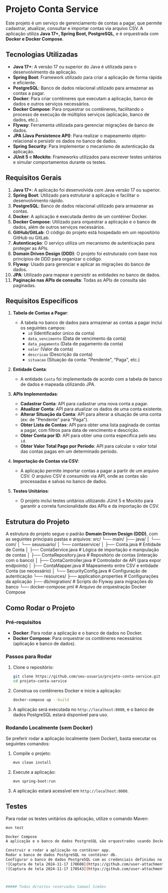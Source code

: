 # Projeto Conta Service

Este projeto é um serviço de gerenciamento de contas a pagar, que permite cadastrar, atualizar, consultar e importar contas via arquivo CSV. A aplicação utiliza **Java 17+, Spring Boot, PostgreSQL**, e é orquestrada com **Docker e Docker Compose**.

## Tecnologias Utilizadas

- **Java 17+**: A versão 17 ou superior do Java é utilizada para o desenvolvimento da aplicação.
- **Spring Boot**: Framework utilizado para criar a aplicação de forma rápida e eficiente.
- **PostgreSQL**: Banco de dados relacional utilizado para armazenar as contas a pagar.
- **Docker**: Para criar contêineres que executam a aplicação, banco de dados e outros serviços necessários.
- **Docker Compose**: Para orquestrar os contêineres, facilitando o processo de execução de múltiplos serviços (aplicação, banco de dados, etc.).
- **Flyway**: Ferramenta utilizada para gerenciar migrações de banco de dados.
- **JPA (Java Persistence API)**: Para realizar o mapeamento objeto-relacional e persistir os dados no banco de dados.
- **Spring Security**: Para implementar o mecanismo de autenticação da aplicação.
- **JUnit 5** e **Mockito**: Frameworks utilizados para escrever testes unitários e simular comportamentos durante os testes.

## Requisitos Gerais

1. **Java 17+**: A aplicação foi desenvolvida com Java versão 17 ou superior.
2. **Spring Boot**: Utilizado para estruturar a aplicação e facilitar o desenvolvimento rápido.
3. **PostgreSQL**: Banco de dados relacional utilizado para armazenar as contas.
4. **Docker**: A aplicação é executada dentro de um contêiner Docker.
5. **Docker Compose**: Utilizado para orquestrar a aplicação e o banco de dados, além de outros serviços necessários.
6. **GitHub/GitLab**: O código do projeto está hospedado em um repositório GitHub ou GitLab.
7. **Autenticação**: O serviço utiliza um mecanismo de autenticação para proteger as APIs.
8. **Domain Driven Design (DDD)**: O projeto foi estruturado com base nos princípios de DDD para organizar o código.
9. **Flyway**: Usado para gerenciar e aplicar as migrações do banco de dados.
10. **JPA**: Utilizado para mapear e persistir as entidades no banco de dados.
11. **Paginação nas APIs de consulta**: Todas as APIs de consulta são paginadas.

## Requisitos Específicos

1. **Tabela de Contas a Pagar**:
   - A tabela no banco de dados para armazenar as contas a pagar inclui os seguintes campos:
     - `id` (Identificador único da conta)
     - `data_vencimento` (Data de vencimento da conta)
     - `data_pagamento` (Data de pagamento da conta)
     - `valor` (Valor da conta)
     - `descricao` (Descrição da conta)
     - `situacao` (Situação da conta: "Pendente", "Paga", etc.)

2. **Entidade Conta**:
   - A entidade `Conta` foi implementada de acordo com a tabela de banco de dados e mapeada utilizando JPA.

3. **APIs Implementadas**:

   - **Cadastrar Conta**: API para cadastrar uma nova conta a pagar.
   - **Atualizar Conta**: API para atualizar os dados de uma conta existente.
   - **Alterar Situação da Conta**: API para alterar a situação de uma conta (ex: de "Pendente" para "Paga").
   - **Obter Lista de Contas**: API para obter uma lista paginada de contas a pagar, com filtros para data de vencimento e descrição.
   - **Obter Conta por ID**: API para obter uma conta específica pelo seu `id`.
   - **Obter Valor Total Pago por Período**: API para calcular o valor total das contas pagas em um determinado período.

4. **Importação de Contas via CSV**:
   - A aplicação permite importar contas a pagar a partir de um arquivo CSV. O arquivo CSV é consumido via API, onde as contas são processadas e salvas no banco de dados.

5. **Testes Unitários**:
   - O projeto inclui testes unitários utilizando JUnit 5 e Mockito para garantir a correta funcionalidade das APIs e da importação de CSV.

## Estrutura do Projeto

A estrutura do projeto segue o padrão **Domain Driven Design (DDD)**, com as seguintes principais pastas e arquivos:
src/
 └── main/
      ├── java/
      │    └── com/
      │         └── seuusuario/
      │              └── contaservice/
      │                   ├── Conta.java            # Entidade de Conta
      │                   ├── ContaService.java      # Lógica de importação e manipulação de contas
      │                   ├── ContaRepository.java   # Repositório de contas (interação com o banco)
      │                   ├── ContaController.java   # Controlador de API (para expor endpoints)
      │                   ├── ContaMapper.java       # Mapeamento entre CSV e entidade Conta (se necessário)
      │                   └── SecurityConfig.java    # Configuração de autenticação
      └── resources/
           ├── application.properties  # Configurações da aplicação
           ├── db/migration/           # Scripts do Flyway para migrações do banco
           └── docker-compose.yml      # Arquivo de orquestração Docker Compose


## Como Rodar o Projeto

### Pré-requisitos

- **Docker**: Para rodar a aplicação e o banco de dados no Docker.
- **Docker Compose**: Para orquestrar os contêineres necessários (aplicação e banco de dados).

### Passos para Rodar

1. Clone o repositório:

    ```bash
    git clone https://github.com/seu-usuario/projeto-conta-service.git
    cd projeto-conta-service
    ```

2. Construa os contêineres Docker e inicie a aplicação:

    ```bash
    docker-compose up --build
    ```

3. A aplicação será executada no `http://localhost:8080`, e o banco de dados PostgreSQL estará disponível para uso.

### Rodando Localmente (sem Docker)

Se preferir rodar a aplicação localmente (sem Docker), basta executar os seguintes comandos:

1. Compile o projeto:

    ```bash
    mvn clean install
    ```

2. Execute a aplicação:

    ```bash
    mvn spring-boot:run
    ```

3. A aplicação estará acessível em `http://localhost:8080`.

## Testes

Para rodar os testes unitários da aplicação, utilize o comando Maven:

```bash
mvn test

Docker Compose
A aplicação e o banco de dados PostgreSQL são orquestrados usando Docker Compose. O arquivo docker-compose.yml é configurado para:

Construir e rodar a aplicação no contêiner app.
Rodar o banco de dados PostgreSQL no contêiner db.
Configurar o banco de dados PostgreSQL com as credenciais definidas no arquivo application.properties.
![Captura de tela 2024-11-17 170608](https://github.com/user-attachments/assets/93f7be91-cf59-4754-932e-4c932f612de5)
![Captura de tela 2024-11-17 170543](https://github.com/user-attachments/assets/d661b989-319b-432d-97c7-36c09bd2a01f)



##### Todos direitos reservados Samael Simões
